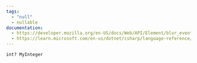 ```yaml
---
tags:
  - "null"
  - nullable
documentation:
  - https://developer.mozilla.org/en-US/docs/Web/API/Element/blur_event
  - https://learn.microsoft.com/en-us/dotnet/csharp/language-reference/builtin-types/nullable-value-types
---
```

`int? MyInteger`